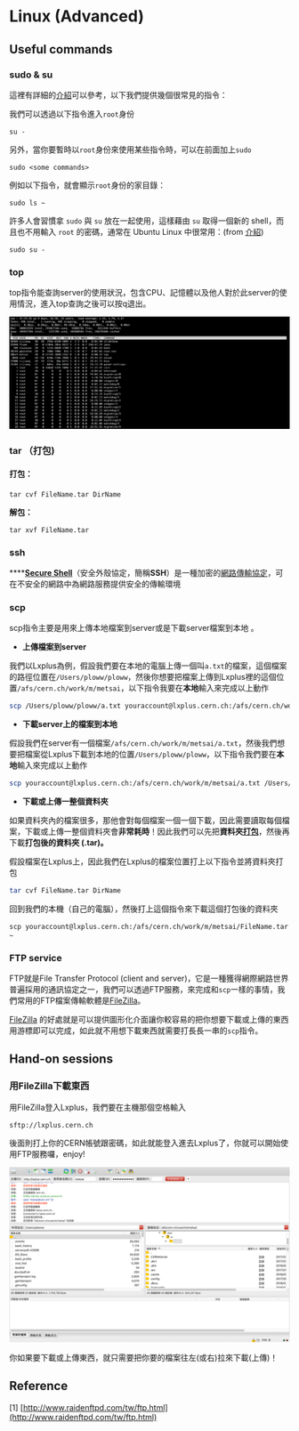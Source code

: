# Linux \(Advanced\)

## Useful commands

### sudo & su

這裡有詳細的[介紹](https://blog.gtwang.org/linux/sudo-su-command-tutorial-examples/)可以參考，以下我們提供幾個很常見的指令：

我們可以透過以下指令進入`root`身份

```text
su -
```

另外，當你要暫時以`root`身份來使用某些指令時，可以在前面加上`sudo`

```text
sudo <some commands>
```

例如以下指令，就會顯示`root`身份的家目錄：

```text
sudo ls ~
```

許多人會習慣拿 `sudo` 與 `su` 放在一起使用，這樣藉由 `su` 取得一個新的 shell，而且也不用輸入 `root` 的密碼，通常在 Ubuntu Linux 中很常用：\(from [介紹](https://blog.gtwang.org/linux/sudo-su-command-tutorial-examples/)\)

```text
sudo su -
```

### top

top指令能查詢server的使用狀況，包含CPU、記憶體以及他人對於此server的使用情況，進入top查詢之後可以按q退出。

![&#x6B64;&#x5716;&#x4EE5;Lxplus SLC6&#x70BA;&#x4F8B;](../.gitbook/assets/top.png)

### tar （打包\)

#### 打包：

```text
tar cvf FileName.tar DirName
```

**解包：**

```text
tar xvf FileName.tar
```

### ssh

\*\*\*\*[**Secure Shell**](https://zh.wikipedia.org/wiki/Secure_Shell)（安全外殼協定，簡稱**SSH**）是一種加密的[網路傳輸協定](https://zh.wikipedia.org/wiki/%E7%BD%91%E7%BB%9C%E4%BC%A0%E8%BE%93%E5%8D%8F%E8%AE%AE)，可在不安全的網路中為網路服務提供安全的傳輸環境

### scp

scp指令主要是用來上傳本地檔案到server或是下載server檔案到本地
。

* **上傳檔案到server**

我們以Lxplus為例，假設我們要在本地的電腦上傳一個叫`a.txt`的檔案，這個檔案的路徑位置在`/Users/ploww/ploww`，然後你想要把檔案上傳到Lxplus裡的這個位置`/afs/cern.ch/work/m/metsai`，以下指令我要在**本地**輸入來完成以上動作

```bash
scp /Users/ploww/ploww/a.txt youraccount@lxplus.cern.ch:/afs/cern.ch/work/m/metsai
```

* **下載server上的檔案到本地**

假設我們在server有一個檔案`/afs/cern.ch/work/m/metsai/a.txt`，然後我們想要把檔案從Lxplus下載到本地的位置`/Users/ploww/ploww`，以下指令我們要在**本地**輸入來完成以上動作

```bash
scp youraccount@lxplus.cern.ch:/afs/cern.ch/work/m/metsai/a.txt /Users/ploww/ploww 
```

* **下載或上傳一整個資料夾**

如果資料夾內的檔案很多，那他會對每個檔案一個一個下載，因此需要讀取每個檔案，下載或上傳一整個資料夾會**非常耗時**！因此我們可以先把**資料夾**[**打包**](linux-advanced.md#tar-da-bao)，然後再下載**打包後的資料夾 \(.tar\)。**

假設檔案在Lxplus上，因此我們在Lxplus的檔案位置打上以下指令並將資料夾打包

```bash
tar cvf FileName.tar DirName
```

回到我們的本機（自己的電腦），然後打上這個指令來下載這個打包後的資料夾

```text
scp youraccount@lxplus.cern.ch:/afs/cern.ch/work/m/metsai/FileName.tar ~
```

### FTP service 

FTP就是File Transfer Protocol \(client and server\)，它是一種獲得網際網路世界普遍採用的通訊協定之一，我們可以透過FTP服務，來完成和`scp`一樣的事情，我們常用的FTP檔案傳輸軟體是[FileZilla](https://filezilla-project.org/)。

[FileZilla](https://filezilla-project.org/) 的好處就是可以提供圖形化介面讓你較容易的把你想要下載或上傳的東西用游標即可以完成，如此就不用想下載東西就需要打長長一串的`scp`指令。

## Hand-on sessions

### 用FileZilla下載東西

用FileZilla登入Lxplus，我們要在主機那個空格輸入

```text
sftp://lxplus.cern.ch
```

後面則打上你的CERN帳號跟密碼，如此就能登入進去Lxplus了，你就可以開始使用FTP服務囉，enjoy!

![](../.gitbook/assets/ying-mu-kuai-zhao-20190611-xia-wu-3.07.37.png)

你如果要下載或上傳東西，就只需要把你要的檔案往左\(或右\)拉來下載\(上傳\)！

## Reference

\[1\] [http://www.raidenftpd.com/tw/ftp.html](http://www.raidenftpd.com/tw/ftp.html)

